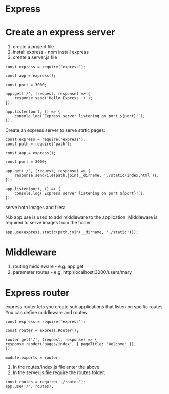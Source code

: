 Express
========

Create an express server
==========================
1. create a project file
2. install express - npm install express
3. create a server.js file

```
const express = require('express');

const app = express();

const port = 3000;

app.get('/', (request, response) => {
    response.send('Hello Express :)');
});

app.listen(port, () => {
    console.log(`Express server listening on port ${port}!`);
});
```

Create an express server to serve static pages:

```
const express = require('express');
const path = require('path');

const app = express();

const port = 3000;

app.get('/', (request, response) => {
    response.sendFile(path.join(__dirname, './static/index.html'));
});

app.listen(port, () => {
    console.log(`Express server listening on port ${port}!`);
});
```

serve both images and files:

N.b app.use is used to add middleware to the application. Middleware is required to serve images from the folder.

```
app.use(express.static(path.join(__dirname, './static')));
```

Middleware
=================

1. routing middleware - e.g. app.get
2. parameter routes - e.g. http:/localhost:3000/users/mary

Express router
===============
express router lets you create sub applications that listen on spcific routes.  You can define middleware and routes

```
const express = require('express');

const router = express.Router();

router.get('/', (request, response) => {
response.render('pages/index', { pageTitle: 'Welcome' });
});

module.exports = router;
```

1. In the routes/index.js file enter the above
2. In the server.js file require the routes folder:

```
const routes = require('./routes');
app.use('/', routes);
```


